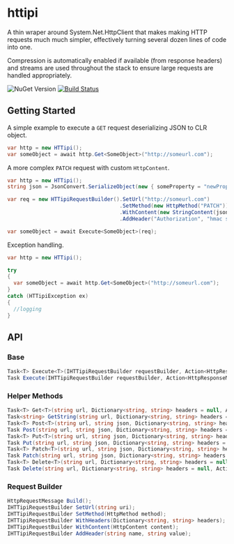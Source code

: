 # httipi
A thin wraper around System.Net.HttpClient that makes making HTTP requests much much simpler, effectively turning several dozen lines of code into one. 

Compression is automatically enabled if available (from response headers) and streams are used throughout the stack to ensure large requests are handled appropriately.

![NuGet Version](https://img.shields.io/nuget/v/Cinch.HTTipi.svg)
[![Build Status](https://travis-ci.org/pimbrouwers/httipi.svg?branch=master)](https://travis-ci.org/pimbrouwers/httipi)

## Getting Started
A simple example to execute a `GET` request deserializing JSON to CLR object.
```csharp
var http = new HTTipi();
var someObject = await http.Get<SomeObject>("http://someurl.com");
```

A more complex `PATCH` request with custom `HttpContent`.
```csharp
var http = new HTTipi();
string json = JsonConvert.SerializeObject(new { someProperty = "newPropertyValue" }); 

var req = new HTTipiRequestBuilder().SetUrl("http://someurl.com")
                                    .SetMethod(new HttpMethod("PATCH"))
                                    .WithContent(new StringContent(json, Encoding.UTF8, "application/json"))
                                    .AddHeader("Authorization", "hmac somecrazylonghmackey")

var someObject = await Execute<SomeObject>(req);
```

Exception handling.
```csharp
var http = new HTTipi();

try
{
  var someObject = await http.Get<SomeObject>("http://someurl.com");
}
catch (HTTipiException ex)
{
  //logging
}
```

## API

### Base

```csharp
Task<T> Execute<T>(IHTTipiRequestBuilder requestBuilder, Action<HttpResponseMessage> responseMessageHandler = null, Action<StreamReader> responseStreamHandler = null);
Task Execute(IHTTipiRequestBuilder requestBuilder, Action<HttpResponseMessage> responseMessageHandler = null);
```

### Helper Methods

```csharp
Task<T> Get<T>(string url, Dictionary<string, string> headers = null, Action<HttpResponseMessage> responseMessageHandler = null);
Task<string> GetString(string url, Dictionary<string, string> headers = null, Action<HttpResponseMessage> responseMessageHandler = null);
Task<T> Post<T>(string url, string json, Dictionary<string, string> headers = null, Action<HttpResponseMessage> responseMessageHandler = null);
Task Post(string url, string json, Dictionary<string, string> headers = null, Action<HttpResponseMessage> responseMessageHandler = null);
Task<T> Put<T>(string url, string json, Dictionary<string, string> headers = null, Action<HttpResponseMessage> responseMessageHandler = null);
Task Put(string url, string json, Dictionary<string, string> headers = null, Action<HttpResponseMessage> responseMessageHandler = null);
Task<T> Patch<T>(string url, string json, Dictionary<string, string> headers = null, Action<HttpResponseMessage> responseMessageHandler = null);
Task Patch(string url, string json, Dictionary<string, string> headers = null, Action<HttpResponseMessage> responseMessageHandler = null);
Task<T> Delete<T>(string url, Dictionary<string, string> headers = null, Action<HttpResponseMessage> responseMessageHandler = null);
Task Delete(string url, Dictionary<string, string> headers = null, Action<HttpResponseMessage> responseMessageHandler = null);
```

### Request Builder

```csharp
HttpRequestMessage Build();
IHTTipiRequestBuilder SetUrl(string uri);
IHTTipiRequestBuilder SetMethod(HttpMethod method);
IHTTipiRequestBuilder WithHeaders(Dictionary<string, string> headers);
IHTTipiRequestBuilder WithContent(HttpContent content);
IHTTipiRequestBuilder AddHeader(string name, string value);
````

